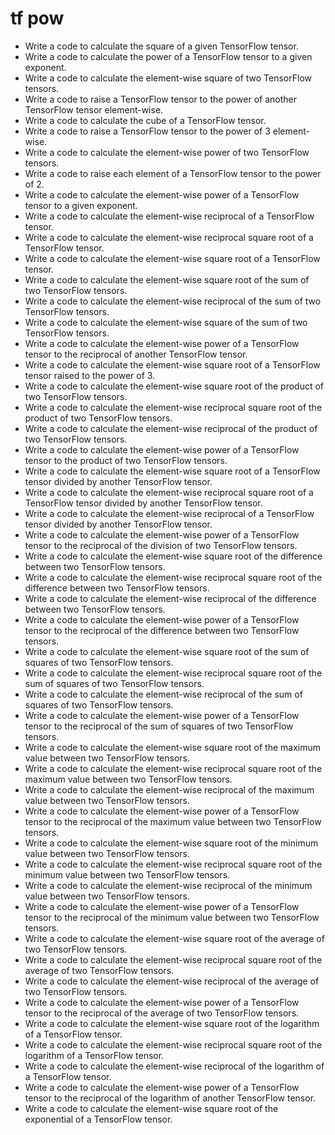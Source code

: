 # tf pow

- Write a code to calculate the square of a given TensorFlow tensor.
- Write a code to calculate the power of a TensorFlow tensor to a given exponent.
- Write a code to calculate the element-wise square of two TensorFlow tensors.
- Write a code to raise a TensorFlow tensor to the power of another TensorFlow tensor element-wise.
- Write a code to calculate the cube of a TensorFlow tensor.
- Write a code to raise a TensorFlow tensor to the power of 3 element-wise.
- Write a code to calculate the element-wise power of two TensorFlow tensors.
- Write a code to raise each element of a TensorFlow tensor to the power of 2.
- Write a code to calculate the element-wise power of a TensorFlow tensor to a given exponent.
- Write a code to calculate the element-wise reciprocal of a TensorFlow tensor.
- Write a code to calculate the element-wise reciprocal square root of a TensorFlow tensor.
- Write a code to calculate the element-wise square root of a TensorFlow tensor.
- Write a code to calculate the element-wise square root of the sum of two TensorFlow tensors.
- Write a code to calculate the element-wise reciprocal of the sum of two TensorFlow tensors.
- Write a code to calculate the element-wise square of the sum of two TensorFlow tensors.
- Write a code to calculate the element-wise power of a TensorFlow tensor to the reciprocal of another TensorFlow tensor.
- Write a code to calculate the element-wise square root of a TensorFlow tensor raised to the power of 3.
- Write a code to calculate the element-wise square root of the product of two TensorFlow tensors.
- Write a code to calculate the element-wise reciprocal square root of the product of two TensorFlow tensors.
- Write a code to calculate the element-wise reciprocal of the product of two TensorFlow tensors.
- Write a code to calculate the element-wise power of a TensorFlow tensor to the product of two TensorFlow tensors.
- Write a code to calculate the element-wise square root of a TensorFlow tensor divided by another TensorFlow tensor.
- Write a code to calculate the element-wise reciprocal square root of a TensorFlow tensor divided by another TensorFlow tensor.
- Write a code to calculate the element-wise reciprocal of a TensorFlow tensor divided by another TensorFlow tensor.
- Write a code to calculate the element-wise power of a TensorFlow tensor to the reciprocal of the division of two TensorFlow tensors.
- Write a code to calculate the element-wise square root of the difference between two TensorFlow tensors.
- Write a code to calculate the element-wise reciprocal square root of the difference between two TensorFlow tensors.
- Write a code to calculate the element-wise reciprocal of the difference between two TensorFlow tensors.
- Write a code to calculate the element-wise power of a TensorFlow tensor to the reciprocal of the difference between two TensorFlow tensors.
- Write a code to calculate the element-wise square root of the sum of squares of two TensorFlow tensors.
- Write a code to calculate the element-wise reciprocal square root of the sum of squares of two TensorFlow tensors.
- Write a code to calculate the element-wise reciprocal of the sum of squares of two TensorFlow tensors.
- Write a code to calculate the element-wise power of a TensorFlow tensor to the reciprocal of the sum of squares of two TensorFlow tensors.
- Write a code to calculate the element-wise square root of the maximum value between two TensorFlow tensors.
- Write a code to calculate the element-wise reciprocal square root of the maximum value between two TensorFlow tensors.
- Write a code to calculate the element-wise reciprocal of the maximum value between two TensorFlow tensors.
- Write a code to calculate the element-wise power of a TensorFlow tensor to the reciprocal of the maximum value between two TensorFlow tensors.
- Write a code to calculate the element-wise square root of the minimum value between two TensorFlow tensors.
- Write a code to calculate the element-wise reciprocal square root of the minimum value between two TensorFlow tensors.
- Write a code to calculate the element-wise reciprocal of the minimum value between two TensorFlow tensors.
- Write a code to calculate the element-wise power of a TensorFlow tensor to the reciprocal of the minimum value between two TensorFlow tensors.
- Write a code to calculate the element-wise square root of the average of two TensorFlow tensors.
- Write a code to calculate the element-wise reciprocal square root of the average of two TensorFlow tensors.
- Write a code to calculate the element-wise reciprocal of the average of two TensorFlow tensors.
- Write a code to calculate the element-wise power of a TensorFlow tensor to the reciprocal of the average of two TensorFlow tensors.
- Write a code to calculate the element-wise square root of the logarithm of a TensorFlow tensor.
- Write a code to calculate the element-wise reciprocal square root of the logarithm of a TensorFlow tensor.
- Write a code to calculate the element-wise reciprocal of the logarithm of a TensorFlow tensor.
- Write a code to calculate the element-wise power of a TensorFlow tensor to the reciprocal of the logarithm of another TensorFlow tensor.
- Write a code to calculate the element-wise square root of the exponential of a TensorFlow tensor.